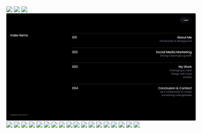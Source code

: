 <html> <body> <img src="1.jpg"> <img src="img/22.jpg"> <img src="img/2.png"> <img src="img/3.jpg"> <img src="img/4.png"> <img src="img/5.png"> <img src="img/6.png"> <img src="7.png"> <img src="8.png"> <img src="395.png"> <img src="396.png"> <img src="img/9.png"> <img src="img/10.png"> <img src="img/11.png"> <img src="img/13.png"> <img src="img/15.png"> <img src="16.png"> <img src="17.png"> <img src="18.png"> <img src="19.jpg"> <img src="20.png"> <img src="img/21.png"> </body> </html>
